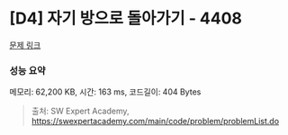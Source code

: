 # [D4] 자기 방으로 돌아가기 - 4408 

[문제 링크](https://swexpertacademy.com/main/code/problem/problemDetail.do?contestProbId=AWNcJ2sapZMDFAV8) 

### 성능 요약

메모리: 62,200 KB, 시간: 163 ms, 코드길이: 404 Bytes



> 출처: SW Expert Academy, https://swexpertacademy.com/main/code/problem/problemList.do